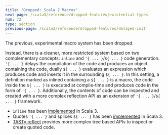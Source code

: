 ```yaml
---
title: "Dropped: Scala 2 Macros"
next-page: /scala3/reference/dropped-features/existential-types
num: 72
type: section
previous-page: /scala3/reference/dropped-features/delayed-init
---
```


<!-- THIS FILE HAS BEEN GENERATED BY SCALADOC PREPROCESSOR. NOTE THAT ANY CHANGES TO THIS FILE CAN BE OVERRIDEN IN THE FUTURE -->

The previous, experimental macro system has been dropped.

Instead, there is a cleaner, more restricted system based on two complementary concepts: `inline` and `'{ ... }`/`${ ... }` code generation.
`'{ ... }` delays the compilation of the code and produces an object containing the code, dually `${ ... }` evaluates an expression which produces code and inserts it in the surrounding `${ ... }`.
In this setting, a definition marked as inlined containing a `${ ... }` is a macro, the code inside the `${ ... }` is executed at compile-time and produces code in the form of `'{ ... }`.
Additionally, the contents of code can be inspected and created with a more complex reflection API as an extension of `'{ ... }`/`${ ... }` framework.

* `inline` has been [implemented](../metaprogramming/inline.html) in Scala 3.
* Quotes `'{ ... }` and splices `${ ... }` has been [implemented](../metaprogramming/macros.html) in Scala 3.
* [TASTy reflect](../metaprogramming/reflection.html) provides more complex tree based APIs to inspect or create quoted code.

